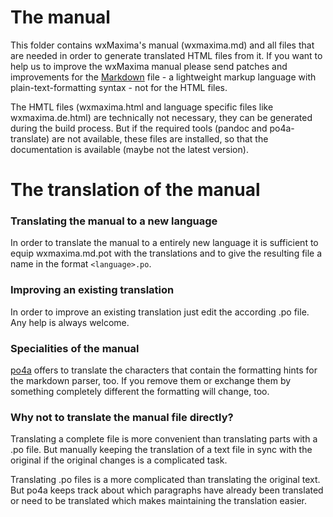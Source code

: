 The manual
==========

This folder contains wxMaxima's manual (wxmaxima.md) and all files that are needed
in order to generate translated HTML files from it. If you want to help us to
improve the wxMaxima manual please send patches and improvements for the
[Markdown](https://en.wikipedia.org/wiki/Markdown) file - a lightweight markup
language with plain-text-formatting syntax - not for the HTML files.

The HMTL files (wxmaxima.html and language specific files like wxmaxima.de.html)
are technically not necessary, they can be generated during the build process.
But if the required tools (pandoc and po4a-translate) are not available, these
files are installed, so that the documentation is available (maybe not the latest
version).


The translation of the manual
=============================

### Translating the manual to a new language

In order to translate the manual to a entirely new language it is sufficient to 
equip wxmaxima.md.pot with the translations and to give the resulting file a name in 
the format `<language>.po`.

### Improving an existing translation

In order to improve an existing translation just edit the according .po file.
Any help is always welcome.

### Specialities of the manual

[po4a](https://po4a.org/) offers to translate the characters
that contain the formatting hints for the markdown parser, too. If you remove 
them or exchange them by something completely different the formatting will change, too.

### Why not to translate the manual file directly?

Translating a complete file is more convenient than translating parts with a .po file.
But manually keeping the translation of a text file in sync with the original 
if the original changes is a complicated task.

Translating .po files is a more complicated than translating the original text.
But po4a keeps track about which paragraphs have already been translated or 
need to be translated which makes maintaining the translation easier.
